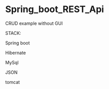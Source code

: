 # Spring_boot_REST_Api
CRUD example without GUI

STACK:

Spring boot

Hibernate

MySql

JSON

tomcat
